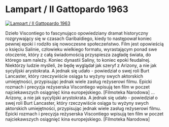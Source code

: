 Lampart / Il Gattopardo 1963 
=============
[![Lampart / Il Gattopardo 1963 ](http://vidos.pl/images/player.gif)](http://vidos.pl/lampart-il-gattopardo-1963)

 Dzieło Viscontiego to fascynująco opowiedziany dramat historyczny rozgrywający się w czasach Garibaldiego, kiedy to następował koniec pewnej epoki i rodziło się nowoczesne społeczeństwo. Film jest opowieścią o księciu Salinie, człowieku wielkiego formatu, wyrastającym ponad swe otoczenie, który z całą świadomością przyspiesza zagładę świata, do którego sam należy. Koniec dynastii Saliny, to koniec epoki feudalnej. Niektórzy ludzie myśleli, że będę wyglądał jak szeryf z Arizony, a nie jak sycylijski arystokrata. A jednak się udało - powiedział o swej roli Burt Lancaster, który rzeczywiście osiąga tu wyżyny swych aktorskich umiejętności, przypisując jednak wiele zasług reżyserowi filmu. Epicki rozmach i precyzja reżyserska Viscontiego wpisują ten film w poczet najciekawszych osiągnięć kina europejskiego. [Filmoteka Narodowa]  ... Arizony, a nie jak sycylijski arystokrata. A jednak się udało - powiedział o swej roli Burt Lancaster, który rzeczywiście osiąga tu wyżyny swych aktorskich umiejętności, przypisując jednak wiele zasług reżyserowi filmu. Epicki rozmach i precyzja reżyserska Viscontiego wpisują ten film w poczet najciekawszych osiągnięć kina europejskiego. [Filmoteka Narodowa]
